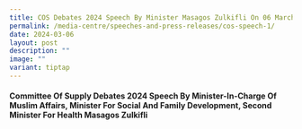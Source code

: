 ```yaml
---
title: COS Debates 2024 Speech By Minister Masagos Zulkifli On 06 March 2024
permalink: /media-centre/speeches-and-press-releases/cos-speech-1/
date: 2024-03-06
layout: post
description: ""
image: ""
variant: tiptap
---
```

<h4><strong>Committee Of Supply Debates 2024 Speech By Minister-In-Charge Of Muslim Affairs, Minister For Social And Family Development, Second Minister For Health Masagos Zulkifli</strong></h4>
<p></p>
<p></p>
<p></p>